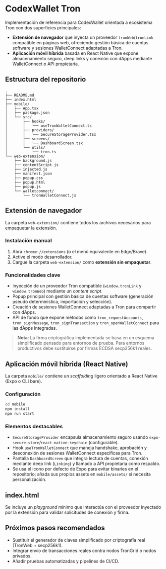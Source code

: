 # CodexWallet Tron

Implementación de referencia para CodexWallet orientada a ecosistema Tron con dos superficies principales:

- **Extensión de navegador** que inyecta un proveedor `tronWeb`/`tronLink` compatible en páginas web, ofreciendo gestión básica de cuentas software y sesiones WalletConnect adaptadas a Tron.
- **Aplicación móvil híbrida** basada en React Native que expone almacenamiento seguro, deep links y conexión con dApps mediante WalletConnect o API propietaria.

## Estructura del repositorio

```
.
├── README.md
├── index.html
├── mobile/
│   ├── App.tsx
│   ├── package.json
│   └── src/
│       ├── hooks/
│       │   └── useTronWalletConnect.ts
│       ├── providers/
│       │   └── SecureStorageProvider.tsx
│       ├── screens/
│       │   └── DashboardScreen.tsx
│       └── utils/
│           └── tron.ts
└── web-extension/
    ├── background.js
    ├── contentScript.js
    ├── injected.js
    ├── manifest.json
    ├── popup.css
    ├── popup.html
    ├── popup.js
    └── walletconnect/
        └── tronWalletConnect.js
```

## Extensión de navegador

La carpeta `web-extension/` contiene todos los archivos necesarios para empaquetar la extensión.

### Instalación manual

1. Abra `chrome://extensions` (o el menú equivalente en Edge/Brave).
2. Active el modo desarrollador.
3. Cargue la carpeta `web-extension/` como **extensión sin empaquetar**.

### Funcionalidades clave

- Inyección de un proveedor Tron compatible (`window.tronLink` y `window.tronWeb`) mediante un _content script_.
- Popup principal con gestión básica de cuentas software (generación pseudo determinística, importación y selección).
- Creación de sesiones WalletConnect adaptadas a Tron para compartir con dApps.
- API de fondo que expone métodos como `tron_requestAccounts`, `tron_signMessage`, `tron_signTransaction` y `tron_openWalletConnect` para las dApps integradas.

> **Nota**: La firma criptográfica implementada se basa en un esquema simplificado pensado para entornos de prueba. Para entornos productivos debe sustituirse por firmas ECDSA secp256k1 reales.

## Aplicación móvil híbrida (React Native)

La carpeta `mobile/` contiene un _scaffolding_ ligero orientado a React Native (Expo o CLI bare).

### Configuración

```bash
cd mobile
npm install
npm run start
```

### Elementos destacables

- `SecureStorageProvider` encapsula almacenamiento seguro usando `expo-secure-store`/`react-native-keychain` (configurable).
- Hook `useTronWalletConnect` que maneja handshake, aprobación y desconexión de sesiones WalletConnect específicas para Tron.
- Pantalla `DashboardScreen` que integra lectura de cuentas, conexión mediante deep link (`Linking`) y llamado a API propietaria como respaldo.
- Se usa el icono por defecto de Expo para evitar binaries en el repositorio; añada sus propios assets en `mobile/assets/` si necesita personalización.

## index.html

Se incluye un _playground_ mínimo que interactúa con el proveedor inyectado por la extensión para validar solicitudes de conexión y firma.

## Próximos pasos recomendados

- Sustituir el generador de claves simplificado por criptografía real (TronWeb + secp256k1).
- Integrar envío de transacciones reales contra nodos TronGrid o nodos privados.
- Añadir pruebas automatizadas y pipelines de CI/CD.
